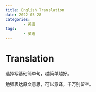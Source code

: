 ```yaml
---
title: English Translation
date: 2022-05-28
categories:
        - 英语
tags:
        - 英语
---
```


# Translation

选择写基础简单句，越简单越好。

勉强表达原文意思，可以意译，千万别留空。
